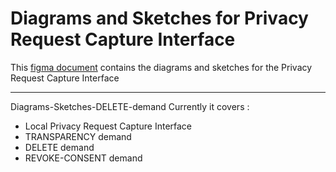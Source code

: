 # Diagrams and Sketches for Privacy Request Capture Interface

This [figma document](https://www.figma.com/file/miUd9PEmLrjut53rwrQViX/Privacy-request-capture-service?node-id=0%3A1) contains the diagrams and sketches for the Privacy Request Capture Interface 

-------------------------------------------------------------------------------------------------

Diagrams-Sketches-DELETE-demand
Currently it covers : 
- Local Privacy Request Capture Interface
- TRANSPARENCY demand
- DELETE demand
- REVOKE-CONSENT demand

